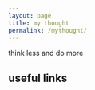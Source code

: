 ```yaml
---
layout: page
title: my thought
permalink: /mythought/
---
```

think less and do more
<!--more-->

## useful links

	

